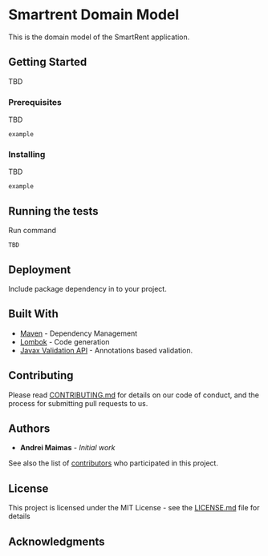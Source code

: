 # Smartrent Domain Model
This is the domain model of the SmartRent application.

## Getting Started
TBD

### Prerequisites
TBD

```
example
```

### Installing

TBD
```
example
```


## Running the tests
Run command 
```
TBD
```


## Deployment
Include package dependency in to your project.

## Built With

* [Maven](https://maven.apache.org/) - Dependency Management
* [Lombok](http://www.dropwizard.io/1.0.2/docs/) - Code generation
* [Javax Validation API](https://maven.apache.org/) - Annotations based validation.

## Contributing

Please read [CONTRIBUTING.md](https://gist.github.com/PurpleBooth/b24679402957c63ec426) for details on our code of conduct, and the process for submitting pull requests to us.

## Authors

* **Andrei Maimas** - *Initial work*

See also the list of [contributors](https://github.com/your/project/contributors) who participated in this project.

## License

This project is licensed under the MIT License - see the [LICENSE.md](LICENSE.md) file for details

## Acknowledgments

